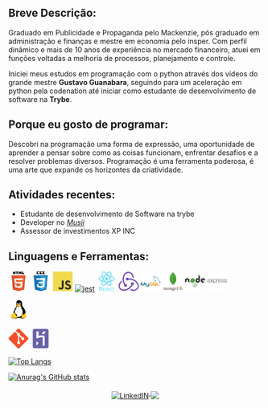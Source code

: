 ## Breve Descrição:

Graduado em Publicidade e Propaganda pelo Mackenzie, pós graduado em administração e finanças e mestre em economia pelo insper. Com perfil dinâmico e mais de 10 anos de experiência no mercado financeiro, atuei em funções voltadas a melhoria de processos, planejamento e controle. 

Iniciei meus estudos em programação com o python através dos vídeos do grande mestre <strong>Gustavo Guanabara</strong>, seguindo para um aceleração em python pela codenation até iniciar como estudante de desenvolvimento de software na <strong>Trybe</strong>.

## Porque eu gosto de programar:

 Descobri na programação uma forma de expressão, uma oportunidade de aprender a pensar sobre como as coisas funcionam, enfrentar desafios e a resolver problemas diversos. Programação é uma ferramenta poderosa, é uma arte que expande os horizontes da criatividade.

 ## Atividades recentes:

- Estudante de desenvolvimento de Software na trybe
- Developer no _[Musii](https://musii.app/)_
- Assessor de investimentos XP INC

## Linguagens e Ferramentas:

<p>
  <a target="_blank" rel="noopener noreferrer" href="https://raw.githubusercontent.com/devicons/devicon/master/icons/html5/html5-original-wordmark.svg"><img src="https://raw.githubusercontent.com/devicons/devicon/master/icons/html5/html5-original-wordmark.svg" alt="html5" style="max-width:100%;" width="40" height="40"></a> 
  <a target="_blank" rel="noopener noreferrer" href="https://raw.githubusercontent.com/devicons/devicon/master/icons/css3/css3-original-wordmark.svg"><img src="https://raw.githubusercontent.com/devicons/devicon/master/icons/css3/css3-original-wordmark.svg" alt="css3" style="max-width:100%;" width="40" height="40"></a> 
  <a target="_blank" rel="noopener noreferrer" href="https://raw.githubusercontent.com/devicons/devicon/master/icons/javascript/javascript-original.svg"><img src="https://raw.githubusercontent.com/devicons/devicon/master/icons/javascript/javascript-original.svg" alt="javascript" style="max-width:100%;" width="40" height="40"></a> 
  <a target="_blank" rel="noopener noreferrer" href="https://camo.githubusercontent.com/ae61b0ddad90a6f9be866adec7dbca2dcca1819e3204f07916d6f34ae058b4c9/68747470733a2f2f7777772e6c6561726e73746f7279626f6f6b2e636f6d2f696e74726f2d746f2d73746f7279626f6f6b2f6c6f676f2d6a6573742e706e67"><img src="https://camo.githubusercontent.com/ae61b0ddad90a6f9be866adec7dbca2dcca1819e3204f07916d6f34ae058b4c9/68747470733a2f2f7777772e6c6561726e73746f7279626f6f6b2e636f6d2f696e74726f2d746f2d73746f7279626f6f6b2f6c6f676f2d6a6573742e706e67" alt="jest" data-canonical-src="https://www.learnstorybook.com/intro-to-storybook/logo-jest.png" style="max-width:100%;" width="40" height="40"></a>
  <a target="_blank" rel="noopener noreferrer" href="https://raw.githubusercontent.com/devicons/devicon/master/icons/react/react-original-wordmark.svg"><img src="https://raw.githubusercontent.com/devicons/devicon/master/icons/react/react-original-wordmark.svg" alt="react" style="max-width:100%;" width="40" height="40"></a> 
  <a target="_blank" rel="noopener noreferrer" href="https://raw.githubusercontent.com/devicons/devicon/master/icons/redux/redux-original.svg"><img src="https://raw.githubusercontent.com/devicons/devicon/master/icons/redux/redux-original.svg" alt="redux" style="max-width:100%;" width="40" height="40"></a> 
  <a target="_blank" rel="noopener noreferrer" href="https://raw.githubusercontent.com/devicons/devicon/master/icons/mysql/mysql-original-wordmark.svg"><img src="https://raw.githubusercontent.com/devicons/devicon/master/icons/mysql/mysql-original-wordmark.svg" alt="mysql" style="max-width:100%;" width="40" height="40"></a> 
  <a target="_blank" rel="noopener noreferrer" href="https://raw.githubusercontent.com/devicons/devicon/master/icons/mongodb/mongodb-original-wordmark.svg"><img src="https://raw.githubusercontent.com/devicons/devicon/master/icons/mongodb/mongodb-original-wordmark.svg" alt="mongodb" style="max-width:100%;" width="40" height="40"></a> 
  <a target="_blank" rel="noopener noreferrer" href="https://raw.githubusercontent.com/devicons/devicon/master/icons/nodejs/nodejs-original-wordmark.svg"><img src="https://raw.githubusercontent.com/devicons/devicon/master/icons/nodejs/nodejs-original-wordmark.svg" alt="nodejs" style="max-width:100%;" width="40" height="40"></a> 
  <a target="_blank" rel="noopener noreferrer" href="https://raw.githubusercontent.com/devicons/devicon/master/icons/express/express-original-wordmark.svg"><img src="https://raw.githubusercontent.com/devicons/devicon/master/icons/express/express-original-wordmark.svg" alt="express" style="max-width:100%;" width="40" height="40"></a> 

  <a target="_blank" rel="noopener noreferrer" href="https://raw.githubusercontent.com/devicons/devicon/master/icons/linux/linux-original.svg"><img src="https://raw.githubusercontent.com/devicons/devicon/master/icons/linux/linux-original.svg" alt="linux" style="max-width:100%;" width="40" height="40"></a>

  <a target="_blank" rel="noopener noreferrer" href="https://raw.githubusercontent.com/devicons/devicon/master/icons/git/git-original.svg"><img src="https://raw.githubusercontent.com/devicons/devicon/master/icons/git/git-original.svg" alt="git" style="max-width:100%;" width="40" height="40"></a> 
  <a target="_blank" rel="noopener noreferrer" href="https://raw.githubusercontent.com/devicons/devicon/master/icons/heroku/heroku-plain.svg"><img src="https://raw.githubusercontent.com/devicons/devicon/master/icons/heroku/heroku-plain.svg" alt="heroku" style="max-width:100%;" width="40" height="40"></a>
</p>

[![Top Langs](https://github-readme-stats.vercel.app/api/top-langs/?username=kramerProject&layout=compact)](https://github.com/anuraghazra/github-readme-stats)

[![Anurag's GitHub stats](https://github-readme-stats.vercel.app/api?username=kramerProject)](https://github.com/anuraghazra/github-readme-stats)

<header>
  <a href="https://www.linkedin.com/in/kramer-silva/" rel="nofollow">
    <img alt="LinkedIN" src="https://camo.githubusercontent.com/e8fe9653ec07491882585f464af2a8d9e0ae40909eebaf68742c7cae6a1e9337/68747470733a2f2f696d6167652e666c617469636f6e2e636f6d2f69636f6e732f7376672f313338342f313338343031342e737667" data-canonical-src="https://image.flaticon.com/icons/svg/1384/1384014.svg" style="max-width:100%;" width="38px" align="middle">
  </a>
  <a href="https://github.com/kramerProject">
    <img src="https://camo.githubusercontent.com/9ef624866a1fb42e96fbc8dbb209283e42b1717511f3646f152677095038e5ba/68747470733a2f2f63646e2e69636f6e73636f75742e636f6d2f69636f6e2f667265652f706e672d3235362f6769746875622d3130382d3433383030382e706e67" data-canonical-src="https://cdn.iconscout.com/icon/free/png-256/github-108-438008.png" style="max-width:100%;" width="38px" align="middle">
  </a>
</header>
